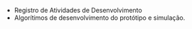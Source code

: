 - Registro de Atividades de Desenvolvimento
- Algorítimos de desenvolvimento do protótipo e simulação.

